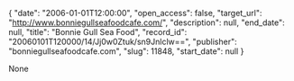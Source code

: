 {
  "date": "2006-01-01T12:00:00", 
  "open_access": false, 
  "target_url": "http://www.bonniegullseafoodcafe.com/", 
  "description": null, 
  "end_date": null, 
  "title": "Bonnie Gull Sea Food", 
  "record_id": "20060101T120000/14/Jj0w0Ztuk/sn9Jnlclw==", 
  "publisher": "bonniegullseafoodcafe.com", 
  "slug": 11848, 
  "start_date": null
}

None